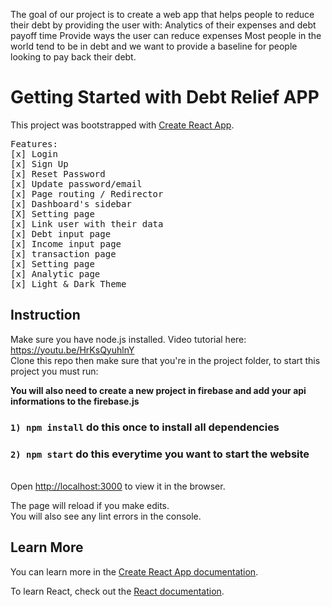 The goal of our project is to create a web app that helps people to reduce their debt by providing the user with:
Analytics of their expenses and debt payoff time
Provide ways the user can reduce expenses
Most people in the world tend to be in debt and we want to provide a baseline for people looking to pay back their debt.

# Getting Started with Debt Relief APP

This project was bootstrapped with [Create React App](https://github.com/facebook/create-react-app).

<pre>
Features:
[x] Login
[x] Sign Up
[x] Reset Password
[x] Update password/email
[x] Page routing / Redirector
[x] Dashboard's sidebar
[X] Setting page
[x] Link user with their data
[x] Debt input page
[x] Income input page
[x] transaction page
[x] Setting page
[x] Analytic page
[x] Light & Dark Theme
</pre>

## Instruction

Make sure you have node.js installed. Video tutorial here: https://youtu.be/HrKsQyuhlnY <br />
Clone this repo then make sure that you're in the project folder, to start this project you must run:

**You will also need to create a new project in firebase and add your api informations to the firebase.js**

### `1) npm install` do this once to install all dependencies

### `2) npm start` do this everytime you want to start the website

\
Open [http://localhost:3000](http://localhost:3000) to view it in the browser.

The page will reload if you make edits.\
You will also see any lint errors in the console.

## Learn More

You can learn more in the [Create React App documentation](https://facebook.github.io/create-react-app/docs/getting-started).

To learn React, check out the [React documentation](https://reactjs.org/).
